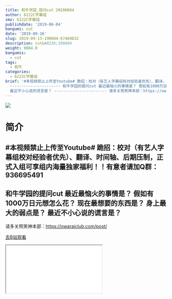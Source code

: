 ```yaml
---
title: 和牛学园_提问cut 20190604
author: 6222C字幕组
zmz: 6222C字幕组
publishdate: '2019-06-04'
bangumi: cut
date: '2019-09-16'
slug: 2019-09-13-190604-67460832
description: cut&#8226;190604
weight: 9084.0
bangumis:
  - cut
tags:
  - 和牛
categories:
  - 6222C字幕组
brief: '#本视频禁止上传至Youtube# 跪招：校对（有艺人字幕组校对经验者优先）、翻译、时间轴、后期压制，正式入组可享组内海量独家福利！！有意者请加Q群：936695491
  ---------------------- 和牛学园的提问cut 最近最恼火的事情是？ 假如有1000万日元想怎么花？ 现在最想要的东西是？ 身上最大的弱点是？
  最近不小心说的谎言是？ ----------------------- 请多关照笑神本部：https://owaraiclub.com/post/'
---
```

![](https://raw.githubusercontent.com/tcgriffith/owaraisite/master/static/tmpimg/7cfe256d9bbe059bc2a32c0766de356fa2f09d97.jpg.480.jpg)
# 简介  
#本视频禁止上传至Youtube#
跪招：校对（有艺人字幕组校对经验者优先）、翻译、时间轴、后期压制，正式入组可享组内海量独家福利！！有意者请加Q群：936695491
----------------------
和牛学园的提问cut
最近最恼火的事情是？
假如有1000万日元想怎么花？
现在最想要的东西是？
身上最大的弱点是？
最近不小心说的谎言是？
-----------------------
请多关照笑神本部：https://owaraiclub.com/post/  

[去B站观看](https://www.bilibili.com/video/av67460832/)
<div class ="resp-container"><iframe class="testiframe" src="//player.bilibili.com/player.html?aid=67460832"", scrolling="no", allowfullscreen="true" > </iframe></div> 

